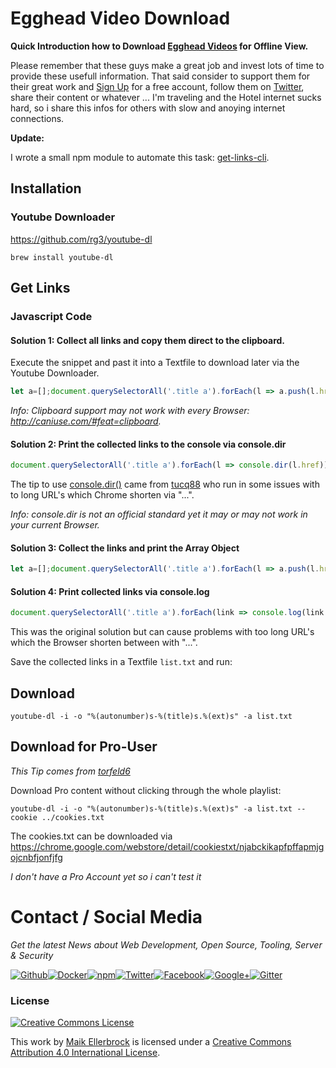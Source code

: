 # Egghead Video Download

**Quick Introduction how to Download [Egghead Videos](https://egghead.io/) for Offline View.**

Please remember that these guys make a great job and invest lots of time to provide these usefull information.
That said consider to support them for their great work and [Sign Up](https://egghead.io/users/sign_up) for a free account, follow them on [Twitter](https://twitter.com/eggheadio), share their content or whatever ...
I'm traveling and the Hotel internet sucks hard, so i share this infos for others with slow and anoying internet connections.

**Update:**

I wrote a small npm module to automate this task: [get-links-cli](https://www.npmjs.com/package/get-links-cli).

## Installation

### Youtube Downloader

<https://github.com/rg3/youtube-dl>

`brew install youtube-dl`

## Get Links

### Javascript Code

#### Solution 1: Collect all links and copy them direct to the clipboard.

Execute the snippet and past it into a Textfile to download later via the Youtube Downloader.

```javascript
let a=[];document.querySelectorAll('.title a').forEach(l => a.push(l.href));copy(a.join('\n'));
```
*Info: Clipboard support may not work with every Browser: <http://caniuse.com/#feat=clipboard>.*


#### Solution 2: Print the collected links to the console via console.dir

```javascript
document.querySelectorAll('.title a').forEach(l => console.dir(l.href))
```

The tip to use [console.dir()](https://developer.mozilla.org/en-US/docs/Web/API/Console/dir) came from [tucq88](https://github.com/tucq88) who run in some issues with to long URL's which Chrome shorten via "...".

*Info: console.dir is not an official standard yet it may or may not work in your current Browser.*


#### Solution 3: Collect the links and print the Array Object

```javascript
let a=[];document.querySelectorAll('.title a').forEach(l => a.push(l.href));console.log(a);
```


#### Solution 4: Print collected links via console.log

```javascript
document.querySelectorAll('.title a').forEach(link => console.log(link.href))
```

This was the original solution but can cause problems with too long URL's which the Browser shorten between with "...".


Save the collected links in a Textfile `list.txt` and run:

## Download

`youtube-dl -i -o "%(autonumber)s-%(title)s.%(ext)s" -a list.txt`

## Download for Pro-User

*This Tip comes from [torfeld6](https://github.com/torfeld6)*

Download Pro content without clicking through the whole playlist:

`youtube-dl -i -o "%(autonumber)s-%(title)s.%(ext)s" -a list.txt --cookie ../cookies.txt`

The cookies.txt can be downloaded via <https://chrome.google.com/webstore/detail/cookiestxt/njabckikapfpffapmjgojcnbfjonfjfg>

*I don't have a Pro Account yet so i can't test it*

# Contact / Social Media

_Get the latest News about Web Development, Open Source, Tooling, Server & Security_


[![Github](https://github.frapsoft.com/social/github.png)](https://github.com/ellerbrock/)[![Docker](https://github.frapsoft.com/social/docker.png)](https://hub.docker.com/u/frapsoft/)[![npm](https://github.frapsoft.com/social/npm.png)](https://www.npmjs.com/~ellerbrock)[![Twitter](https://github.frapsoft.com/social/twitter.png)](https://twitter.com/frapsoft/)[![Facebook](https://github.frapsoft.com/social/facebook.png)](https://www.facebook.com/frapsoft/)[![Google+](https://github.frapsoft.com/social/google-plus.png)](https://plus.google.com/116540931335841862774)[![Gitter](https://github.frapsoft.com/social/gitter.png)](https://gitter.im/frapsoft/frapsoft/)

### License 

<a rel="license" href="http://creativecommons.org/licenses/by/4.0/"><img alt="Creative Commons License" style="border-width:0" src="https://i.creativecommons.org/l/by/4.0/88x31.png" /></a><br />

This work by <a xmlns:cc="http://creativecommons.org/ns#" href="https://github.com/ellerbrock/" property="cc:attributionName" rel="cc:attributionURL">Maik Ellerbrock</a> is licensed under a <a rel="license" href="http://creativecommons.org/licenses/by/4.0/">Creative Commons Attribution 4.0 International License</a>.
